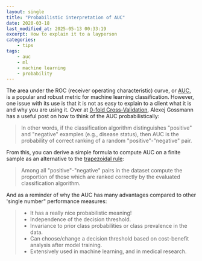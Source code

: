 ```yaml
---
layout: single
title: "Probabilistic interpretation of AUC"
date: 2020-03-18
last_modified_at: 2025-05-13 00:33:19
excerpt: How to explain it to a layperson
categories:
    - tips
tags:
    - auc
    - ml
    - machine learning
    - probability
---
```


The area under the ROC (receiver operating characteristic) curve, or
[AUC](https://en.wikipedia.org/wiki/Receiver_operating_characteristic#Area_under_the_curve),
is a popular and robust metric for machine learning classification.
However, one issue with its use is that it is not as easy to explain to a client what it is and why you are using it.
Over at [0-fold Cross-Validation](https://www.alexejgossmann.com/),
Alexej Gossmann has a useful post on how to think of the AUC probabilistically:

> In other words, if the classification algorithm distinguishes "positive" and "negative" examples
> (e.g., disease status), then AUC is the probability of correct ranking of a random "positive"-"negative" pair.

From this, you can derive a simple formula to compute AUC on a finite sample as an alternative to the
[trapezoidal rule](https://en.wikipedia.org/wiki/Trapezoidal_rule):

> Among all "positive"-"negative" pairs in the dataset compute the proportion of those which are ranked correctly
> by the evaluated classification algorithm.

And as a reminder of why the AUC has many advantages compared to other 'single number" performance measures:

> -   It has a really nice probabilistic meaning!
> -   Independence of the decision threshold.
> -   Invariance to prior class probabilities or class prevalence in the data.
> -   Can choose/change a decision threshold based on cost-benefit analysis after model training.
> -   Extensively used in machine learning, and in medical research.
